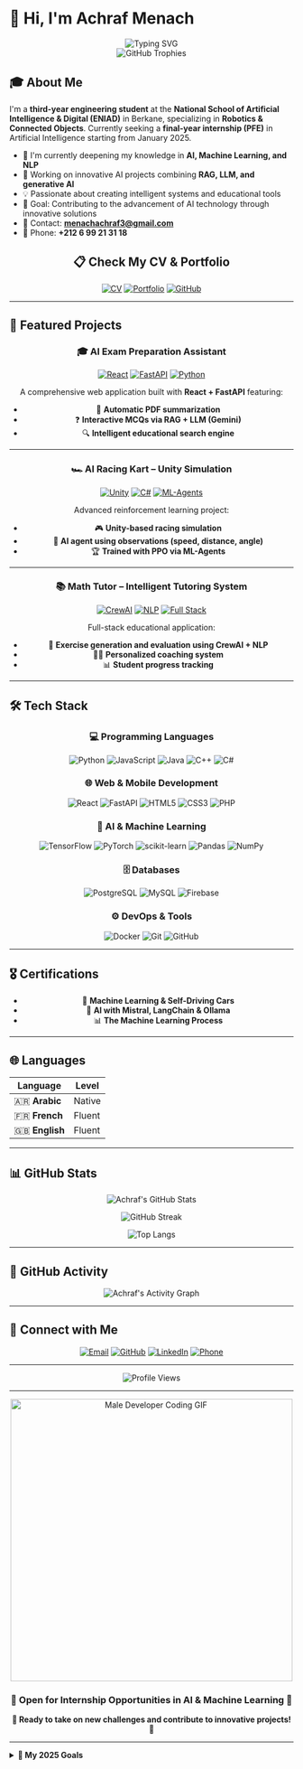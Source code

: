 # 👋 Hi, I'm Achraf Menach

<div align="center">
  <img src="https://readme-typing-svg.herokuapp.com?font=Fira+Code&pause=1000&color=36BCF7&center=true&vCenter=true&width=600&lines=AI+Engineering+Student;Robotics+%26+Connected+Objects;Python+%7C+FastAPI+%7C+React+Developer;Machine+Learning+Enthusiast" alt="Typing SVG" />
</div>

<div align="center">
  <img src="https://github-profile-trophy.vercel.app/?username=AchrafMenach&theme=radical&no-frame=false&no-bg=false&margin-w=4" alt="GitHub Trophies" />
</div>

## 🎓 About Me

I'm a **third-year engineering student** at the **National School of Artificial Intelligence & Digital (ENIAD)** in Berkane, specializing in **Robotics & Connected Objects**. Currently seeking a **final-year internship (PFE)** in Artificial Intelligence starting from January 2025.

- 🌱 I'm currently deepening my knowledge in **AI, Machine Learning, and NLP**
- 🔭 Working on innovative AI projects combining **RAG, LLM, and generative AI**
- 💡 Passionate about creating intelligent systems and educational tools
- 🎯 Goal: Contributing to the advancement of AI technology through innovative solutions
- 📧 Contact: **menachachraf3@gmail.com**
- 📱 Phone: **+212 6 99 21 31 18**

<div align="center">
  
## 📋 Check My CV & Portfolio

[![CV](https://img.shields.io/badge/📄_CV-Download-FF6B6B?style=for-the-badge&logo=adobeacrobatreader&logoColor=white)](https://github.com/AchrafMenach/CV/blob/main/ENAchrafMenach.pdf)
[![Portfolio](https://img.shields.io/badge/🌟_Portfolio-Discover-4ECDC4?style=for-the-badge&logo=internetexplorer&logoColor=white)](https://achrafmenach.github.io/portfolio)
[![GitHub](https://img.shields.io/badge/📂_Projects-Explore-181717?style=for-the-badge&logo=github&logoColor=white)](https://github.com/AchrafMenach?tab=repositories)

</div>

---

## 💼 Featured Projects

<div align="center">

### 🎓 AI Exam Preparation Assistant
[![React](https://img.shields.io/badge/React-20232A?style=flat&logo=react&logoColor=61DAFB)]()
[![FastAPI](https://img.shields.io/badge/FastAPI-005571?style=flat&logo=fastapi)]()
[![Python](https://img.shields.io/badge/Python-3776AB?style=flat&logo=python&logoColor=white)]()

A comprehensive web application built with **React + FastAPI** featuring:
- 📄 **Automatic PDF summarization**
- ❓ **Interactive MCQs via RAG + LLM (Gemini)**
- 🔍 **Intelligent educational search engine**

---

### 🏎️ AI Racing Kart – Unity Simulation
[![Unity](https://img.shields.io/badge/Unity-100000?style=flat&logo=unity&logoColor=white)]()
[![C#](https://img.shields.io/badge/C%23-239120?style=flat&logo=c-sharp&logoColor=white)]()
[![ML-Agents](https://img.shields.io/badge/ML--Agents-FF6F00?style=flat&logo=tensorflow&logoColor=white)]()

Advanced reinforcement learning project:
- 🎮 **Unity-based racing simulation**
- 🤖 **AI agent using observations (speed, distance, angle)**
- 🏆 **Trained with PPO via ML-Agents**

---

### 📚 Math Tutor – Intelligent Tutoring System
[![CrewAI](https://img.shields.io/badge/CrewAI-FF4B4B?style=flat&logo=ai&logoColor=white)]()
[![NLP](https://img.shields.io/badge/NLP-25D366?style=flat&logo=nlp&logoColor=white)]()
[![Full Stack](https://img.shields.io/badge/Full_Stack-4285F4?style=flat&logo=google&logoColor=white)]()

Full-stack educational application:
- 🧮 **Exercise generation and evaluation using CrewAI + NLP**
- 👨‍🏫 **Personalized coaching system**
- 📊 **Student progress tracking**

</div>

---

## 🛠️ Tech Stack

<div align="center">

### 💻 Programming Languages
![Python](https://img.shields.io/badge/Python-3776AB?style=for-the-badge&logo=python&logoColor=white)
![JavaScript](https://img.shields.io/badge/JavaScript-F7DF1E?style=for-the-badge&logo=javascript&logoColor=black)
![Java](https://img.shields.io/badge/Java-ED8B00?style=for-the-badge&logo=openjdk&logoColor=white)
![C++](https://img.shields.io/badge/C++-00599C?style=for-the-badge&logo=c%2B%2B&logoColor=white)
![C#](https://img.shields.io/badge/C%23-239120?style=for-the-badge&logo=c-sharp&logoColor=white)

### 🌐 Web & Mobile Development
![React](https://img.shields.io/badge/React-20232A?style=for-the-badge&logo=react&logoColor=61DAFB)
![FastAPI](https://img.shields.io/badge/FastAPI-005571?style=for-the-badge&logo=fastapi)
![HTML5](https://img.shields.io/badge/HTML5-E34F26?style=for-the-badge&logo=html5&logoColor=white)
![CSS3](https://img.shields.io/badge/CSS3-1572B6?style=for-the-badge&logo=css3&logoColor=white)
![PHP](https://img.shields.io/badge/PHP-777BB4?style=for-the-badge&logo=php&logoColor=white)

### 🤖 AI & Machine Learning
![TensorFlow](https://img.shields.io/badge/TensorFlow-FF6F00?style=for-the-badge&logo=tensorflow&logoColor=white)
![PyTorch](https://img.shields.io/badge/PyTorch-EE4C2C?style=for-the-badge&logo=pytorch&logoColor=white)
![scikit-learn](https://img.shields.io/badge/scikit--learn-F7931E?style=for-the-badge&logo=scikit-learn&logoColor=white)
![Pandas](https://img.shields.io/badge/Pandas-150458?style=for-the-badge&logo=pandas&logoColor=white)
![NumPy](https://img.shields.io/badge/NumPy-013243?style=for-the-badge&logo=numpy&logoColor=white)

### 🗄️ Databases
![PostgreSQL](https://img.shields.io/badge/PostgreSQL-316192?style=for-the-badge&logo=postgresql&logoColor=white)
![MySQL](https://img.shields.io/badge/MySQL-005C84?style=for-the-badge&logo=mysql&logoColor=white)
![Firebase](https://img.shields.io/badge/Firebase-039BE5?style=for-the-badge&logo=Firebase&logoColor=white)

### ⚙️ DevOps & Tools
![Docker](https://img.shields.io/badge/Docker-2496ED?style=for-the-badge&logo=docker&logoColor=white)
![Git](https://img.shields.io/badge/Git-F05032?style=for-the-badge&logo=git&logoColor=white)
![GitHub](https://img.shields.io/badge/GitHub-100000?style=for-the-badge&logo=github&logoColor=white)

</div>

---

## 🎖️ Certifications

<div align="center">
  
- 🚗 **Machine Learning & Self-Driving Cars**
- 🤖 **AI with Mistral, LangChain & Ollama**  
- 📊 **The Machine Learning Process**

</div>

---

## 🌐 Languages

<div align="center">

| Language | Level |
|----------|--------|
| 🇦🇷 **Arabic** | Native |
| 🇫🇷 **French** | Fluent |
| 🇬🇧 **English** | Fluent |

</div>

---

## 📊 GitHub Stats

<div align="center">
  
![Achraf's GitHub Stats](https://github-readme-stats.vercel.app/api?username=AchrafMenach&show_icons=true&theme=radical&count_private=true&hide_border=true)

![GitHub Streak](https://github-readme-streak-stats.herokuapp.com/?user=AchrafMenach&theme=radical&hide_border=true)

![Top Langs](https://github-readme-stats.vercel.app/api/top-langs/?username=AchrafMenach&layout=compact&theme=radical&hide_border=true&langs_count=10)

</div>

---

## 🌟 GitHub Activity

<div align="center">
  
![Achraf's Activity Graph](https://github-readme-activity-graph.vercel.app/graph?username=AchrafMenach&theme=redical&hide_border=true)

</div>

---

## 📱 Connect with Me

<div align="center">

[![Email](https://img.shields.io/badge/📧_Email-menachachraf3@gmail.com-D14836?style=for-the-badge&logo=gmail&logoColor=white)](mailto:menachachraf3@gmail.com)
[![GitHub](https://img.shields.io/badge/🐙_GitHub-AchrafMenach-100000?style=for-the-badge&logo=github&logoColor=white)](https://github.com/AchrafMenach)
[![LinkedIn](https://img.shields.io/badge/💼_LinkedIn-Achraf_Menach-0077B5?style=for-the-badge&logo=linkedin&logoColor=white)](https://linkedin.com/in/achrafmenach)
[![Phone](https://img.shields.io/badge/📞_Phone-+212_6_99_21_31_18-25D366?style=for-the-badge&logo=whatsapp&logoColor=white)](tel:+212699213118)

</div>

---

<div align="center">
  
![Profile Views](https://komarev.com/ghpvc/?username=AchrafMenach&color=blueviolet&style=for-the-badge&label=Profile+Views)

</div>

---

<div align="center">
  
<img src="https://media.giphy.com/media/qgQUggAC3Pfv687qPC/giphy.gif" width="500" alt="Male Developer Coding GIF">

### 💼 **Open for Internship Opportunities in AI & Machine Learning** 💼

**🚀 Ready to take on new challenges and contribute to innovative projects! 🚀**

</div>

---

<details>
  <summary><b>🎯 My 2025 Goals</b></summary>
  
  - 🎓 Land an excellent AI internship (PFE)
  - 🚀 Contribute to open-source projects
  - 📚 Deepen my knowledge in Deep Learning
  - 🌟 Develop innovative AI solutions
  - 💡 Participate in hackathons and competitions
  
</details>

